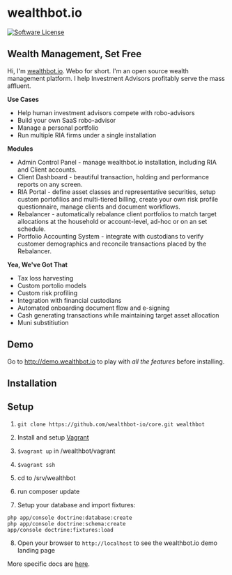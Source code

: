 wealthbot.io
===============

[![Software License](https://img.shields.io/badge/license-GPL-green.svg)](LICENSE)

## Wealth Management, Set Free

Hi, I'm [wealthbot.io](http://wealthbot.io). Webo for short. I'm an open source wealth management platform. I help Investment Advisors profitably serve the mass affluent.

**Use Cases**

* Help human investment advisors compete with robo-advisors
* Build your own SaaS robo-advisor
* Manage a personal portfolio
* Run multiple RIA firms under a single installation

**Modules**

* Admin Control Panel - manage wealthbot.io installation, including RIA and Client accounts.
* Client Dashboard - beautiful transaction, holding and performance reports on any screen.
* RIA Portal - define asset classes and representative securities, setup custom portofilios and multi-tiered billing, create your own risk profile questionnaire,  manage clients and document workflows.
* Rebalancer - automatically rebalance client portfolios to match target allocations at the household or account-level, ad-hoc or on an set schedule.
* Portfolio Accounting System - integrate with custodians to verify customer demographics and reconcile transactions placed by the Rebalancer.

**Yea, We've Got That**

* Tax loss harvesting
* Custom portolio models
* Custom risk profiling
* Integration with financial custodians
* Automated onboarding document flow and e-signing
* Cash generating transactions while maintaining target asset allocation
* Muni substitiution

## Demo

Go to http://demo.wealthbot.io to play with *all the features* before installing.

## Installation

Setup
---------------

1. `git clone https://github.com/wealthbot-io/core.git wealthbot`

2. Install and setup [Vagrant](https://www.vagrantup.com/) 

3. `$vagrant up` in /wealthbot/vagrant
4. `$vagrant ssh`
5. cd to /srv/wealthbot
6. run composer update
7. Setup your database and import fixtures:

```
php app/console doctrine:database:create
php app/console doctrine:schema:create
app/console doctrine:fixtures:load
```

8. Open your browser to `http://localhost` to see the wealthbot.io demo landing page

More specific docs are [here](app/Resources/doc).
